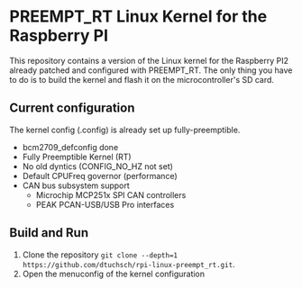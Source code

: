 # PREEMPT_RT Linux Kernel for the Raspberry PI

This repository contains a version of the Linux kernel for the Raspberry PI2 already patched and configured with PREEMPT_RT.
The only thing you have to do is to build the kernel and flash it on the microcontroller's SD card.

## Current configuration
The kernel config (.config) is already set up fully-preemptible.

* bcm2709_defconfig done
* Fully Preemptible Kernel (RT)
* No old dyntics (CONFIG_NO_HZ not set)
* Default CPUFreq governor (performance)
* CAN bus subsystem support
   - Microchip MCP251x SPI CAN controllers 
   - PEAK PCAN-USB/USB Pro interfaces

## Build and Run

1. Clone the repository `git clone --depth=1 https://github.com/dtuchsch/rpi-linux-preempt_rt.git`.
2. Open the menuconfig of the kernel configuration
